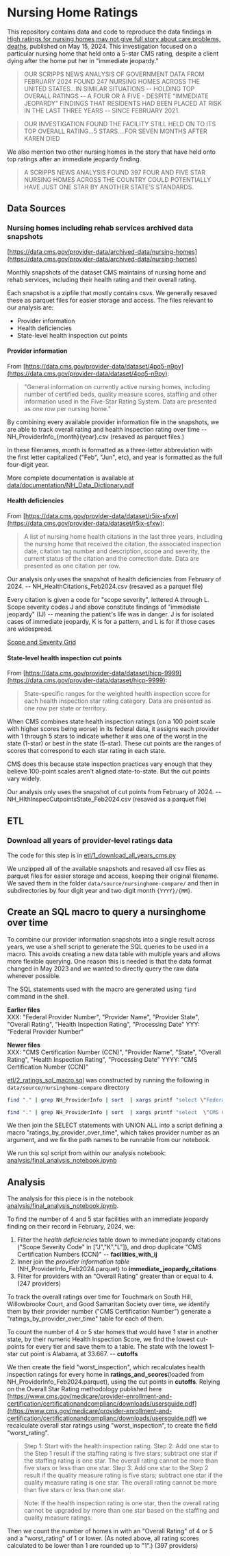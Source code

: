 # Nursing Home Ratings 

This repository contains data and code to reproduce the data findings in [High ratings for nursing homes may not give full story about care problems, deaths](https://www.scrippsnews.com/investigations/high-ratings-for-nursing-homes-may-not-give-full-story-about-care-problems-deaths), published on May 15, 2024. This investigation focused on a particular nursing home that held onto a 5-star CMS rating, despite a client dying after the home put her in "immediate jeopardy."

> OUR SCRIPPS NEWS ANALYSIS OF GOVERNMENT DATA FROM FEBRUARY 2024 FOUND 247 NURSING HOMES ACROSS THE UNITED STATES...IN SIMILAR SITUATIONS -- HOLDING TOP OVERALL RATINGS -- A FOUR OR A FIVE - DESPITE "IMMEDIATE JEOPARDY” FINDINGS THAT RESIDENTS HAD BEEN PLACED AT RISK IN THE LAST THREE YEARS -- SINCE FEBRUARY 2021.

> OUR INVESTIGATION FOUND THE FACILITY STILL HELD ON TO ITS TOP OVERALL RATING...5 STARS....FOR SEVEN MONTHS AFTER KAREN DIED

We also mention two other nursing homes in the story that have held onto top ratings after an immediate jeopardy finding.

> A SCRIPPS NEWS ANALYSIS FOUND 397 FOUR AND FIVE STAR NURSING HOMES ACROSS THE COUNTRY COULD POTENTIALLY HAVE JUST ONE STAR BY ANOTHER STATE’S STANDARDS.


## Data Sources
### Nursing homes including rehab services archived data snapshots
[https://data.cms.gov/provider-data/archived-data/nursing-homes](https://data.cms.gov/provider-data/archived-data/nursing-homes)

Monthly snapshots of the dataset CMS maintains of nursing home and rehab services, including their health rating and their overall rating.

Each snapshot is a zipfile that mostly contains csvs. We generally resaved these as parquet files for easier storage and access. The files relevant to our analysis are:

* Provider information
* Health deficiencies
* State-level health inspection cut points

#### Provider information
From [https://data.cms.gov/provider-data/dataset/4pq5-n9py](https://data.cms.gov/provider-data/dataset/4pq5-n9py):

>"General information on currently active nursing homes, including number of certified beds, quality measure scores, staffing and other information used in the Five-Star Rating System. Data are presented as one row per nursing home."

By combining every available provider information file in the snapshots, we are able to track overall rating and health inspection rating over time -- NH_ProviderInfo_{month}{year}.csv (resaved as parquet files.)

In these filenames, month is formatted as a three-letter abbreviation with the first letter capitalized ("Feb", "Jun", etc), and year is formatted as the full four-digit year.

More complete documentation is available at [data/documentation/NH_Data_Dictionary.pdf](data/documentation/NH_Data_Dictionary.pdf)

#### Health deficiencies
From [https://data.cms.gov/provider-data/dataset/r5ix-sfxw](https://data.cms.gov/provider-data/dataset/r5ix-sfxw):

>A list of nursing home health citations in the last three years, including the nursing home that received the citation, the associated inspection date, citation tag number and description, scope and severity, the current status of the citation and the correction date. Data are presented as one citation per row.

Our analysis only uses the snapshot of health deficiencies from February of 2024. -- NH_HealthCitations_Feb2024.csv (resaved as a parquet file)

Every citation is given a code for "scope severity", lettered A through L. Scope severity codes J and above constitute findings of "immediate jeopardy" (IJ) -- meaning the patient's life was in danger. J is for isolated cases of immediate jeopardy, K is for a pattern, and L is for if those cases are widespread.

[Scope and Severity Grid](https://www.vdh.virginia.gov/content/uploads/sites/96/2018/12/SS-Grid-with-Description-12-2018.pdf)

#### State-level health inspection cut points
From [https://data.cms.gov/provider-data/dataset/hicp-9999](https://data.cms.gov/provider-data/dataset/hicp-9999):

>State-specific ranges for the weighted health inspection score for each health inspection star rating category. Data are presented as one row per state or territory.

When CMS combines state health inspection ratings (on a 100 point scale with higher scores being worse) in its federal data, it assigns each provider with 1 through 5 stars to indicate whether it was one of the worst in the state (1-star) or best in the state (5-star). These cut points are the ranges of scores that correspond to each star rating in each state.

CMS does this because state inspection practices vary enough that they believe 100-point scales aren't aligned state-to-state. But the cut points vary widely.

Our analysis only uses the snapshot of cut points from February of 2024. -- NH_HlthInspecCutpointsState_Feb2024.csv (resaved as a parquet file)

## ETL

### Download all years of provider-level ratings data
The code for this step is in [etl/1_download_all_years_cms.py](etl/1_download_all_years_cms.py)

We unzipped all of the available snapshots and resaved all csv files as parquet files for easier storage and access, keeping their original filename. We saved them in the folder `data/source/nursinghome-compare/` and then in subdirectories by four digit year and two digit month `{YYYY}/{MM}`.

## Create an SQL macro to query a nursinghome over time

To combine our provider information snapshots into a single result across years, we use a`shell script to generate the SQL queries to be used in a macro. This avoids creating a new data table with multiple years and allows more flexible querying. One reason this is needed is that the data format changed in May 2023 and we wanted to directly query the raw data wherever possible.

The SQL statements used with the macro are generated using `find` command in the shell. 

**Earlier files**
\
XXX: \"Federal Provider Number\", \"Provider Name\", \"Provider State\", \"Overall Rating\", \"Health Inspection Rating\", \"Processing Date\"
YYY: \"Federal Provider Number\"

**Newer files**
\
XXX:  \"CMS Certification Number (CCN)\", \"Provider Name\", \"State\", \"Overall Rating\", \"Health Inspection Rating\", \"Processing Date\"
YYYY:  \"CMS Certification Number (CCN)\"

[etl/2_ratings_sql_macro.sql](etl/2_ratings_sql_macro.sql) was constructed by running the following in `data/source/nursinghome-compare` directory

```bash
find "." | grep NH_ProviderInfo | sort  | xargs printf "select \"Federal Provider Number\", \"Provider Name\", \"Provider State\", \"Overall Rating\", \"Health Inspection Rating\", \"Processing Date\" from '%s' where \"Federal Provider Number\" like 'NNN';\n"

find "." | grep NH_ProviderInfo | sort  | xargs printf "select  \"CMS Certification Number (CCN)\",\"Provider Name\", \"State\", \"Overall Rating\", \"Health Inspection Rating\", \"Processing Date\" from '%s' where \"CMS Certification Number (CCN)\" like 'NNN';\n"
```

We then join the SELECT statements with UNION ALL into a script defining a macro "ratings_by_provider_over_time", which takes provider number as an argument, and we fix the path names to be runnable from our notebook.

We run this sql script from within our analysis notebook: [analysis/final_analysis_notebook.ipynb](analysis/final_analysis_notebook.ipynb)

## Analysis

The analysis for this piece is in the notebook [analysis/final_analysis_notebook.ipynb](analysis/final_analysis_notebook.ipynb).

To find the number of 4 and 5 star facilities with an immediate jeopardy finding on their record in February, 2024, we:

1. Filter the *health deficiencies* table down to immediate jeopardy citations ("Scope Severity Code" in ["J","K","L"]), and drop duplicate "CMS Certification Numbers (CCN)" -- **facilities_with_ij**
2. Inner join the *provider information table* (NH_ProviderInfo_Feb2024.parquet) to **immediate_jeopardy_citations**
3. Filter for providers with an "Overall Rating" greater than or equal to 4. (247 providers)

To track the overall ratings over time for Touchmark on South Hill, Willowbrooke Court, and Good Samaritan Society over time, we identify them by their provider number ("CMS Certification Number") generate a "ratings_by_provider_over_time" table for each of them.

To count the number of 4 or 5 star homes that would have 1 star in another state, by their numeric Health Inspection Score, we find the lowest cut-points for every tier and save them to a table. The state with the lowest 1-star cut point is Alabama, at 33.667. -- **cutoffs**

We then create the field "worst_inspection", which recalculates health inspection ratings for every home in **ratings_and_scores**(loaded from NH_ProviderInfo_Feb2024.parquet), using the cut points in **cutoffs**. Relying on the Overall Star Rating methodology published here [https://www.cms.gov/medicare/provider-enrollment-and-certification/certificationandcomplianc/downloads/usersguide.pdf](https://www.cms.gov/medicare/provider-enrollment-and-certification/certificationandcomplianc/downloads/usersguide.pdf) we recalculate overall star ratings using "worst_inspection", to create the field "worst_rating".

>Step 1: Start with the health inspection rating.
>Step 2: Add one star to the Step 1 result if the staffing rating is five stars; subtract one star if the staffing rating is one star. The overall rating cannot be more than five stars or less than one star.
>Step 3: Add one star to the Step 2 result if the quality measure rating is five stars; subtract one star if the quality measure rating is one star. The overall rating cannot be more than five stars or less than one star.

>Note: If the health inspection rating is one star, then the overall rating cannot be upgraded by more than one star based on the staffing and quality measure ratings. 

Then we count the number of homes in with an "Overall Rating" of 4 or 5 and a "worst_rating" of 1 or lower. (As noted above, all rating scores calculated to be lower than 1 are rounded up to "1".) (397 providers)
